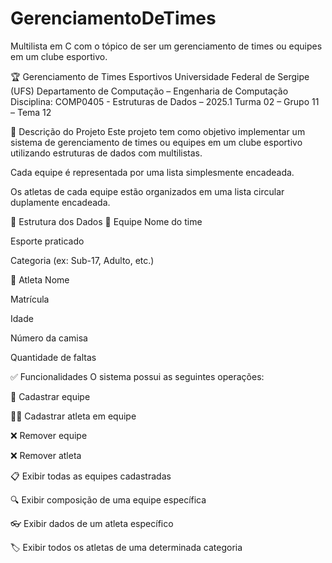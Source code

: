 # GerenciamentoDeTimes
Multilista em C com o tópico de ser um gerenciamento de times ou equipes em um clube esportivo.


🏆 Gerenciamento de Times Esportivos
Universidade Federal de Sergipe (UFS)
Departamento de Computação – Engenharia de Computação
Disciplina: COMP0405 - Estruturas de Dados – 2025.1
Turma 02 – Grupo 11 – Tema 12

📌 Descrição do Projeto
Este projeto tem como objetivo implementar um sistema de gerenciamento de times ou equipes em um clube esportivo utilizando estruturas de dados com multilistas.

Cada equipe é representada por uma lista simplesmente encadeada.

Os atletas de cada equipe estão organizados em uma lista circular duplamente encadeada.

🧠 Estrutura dos Dados
📁 Equipe
Nome do time

Esporte praticado

Categoria (ex: Sub-17, Adulto, etc.)

👤 Atleta
Nome

Matrícula

Idade

Número da camisa

Quantidade de faltas

✅ Funcionalidades
O sistema possui as seguintes operações:

📌 Cadastrar equipe

🧍‍♂️ Cadastrar atleta em equipe

❌ Remover equipe

❌ Remover atleta

📋 Exibir todas as equipes cadastradas

🔍 Exibir composição de uma equipe específica

👓 Exibir dados de um atleta específico

🏷️ Exibir todos os atletas de uma determinada categoria
